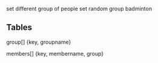 set different group of people
set random group
badminton

## Tables

group[]
{key, groupname}

members[]
{key, membername, group}
